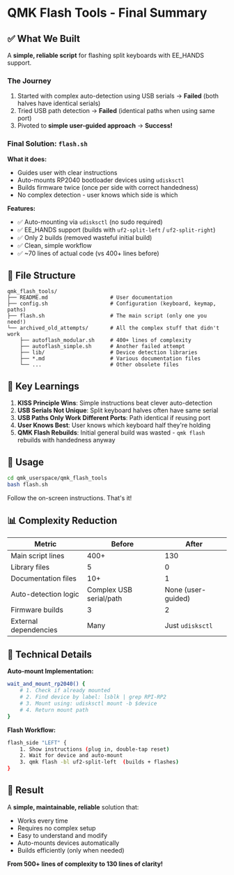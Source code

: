 # QMK Flash Tools - Final Summary

## ✅ What We Built

A **simple, reliable script** for flashing split keyboards with EE_HANDS support.

### The Journey
1. Started with complex auto-detection using USB serials → **Failed** (both halves have identical serials)
2. Tried USB path detection → **Failed** (identical paths when using same port)
3. Pivoted to **simple user-guided approach** → **Success!**

### Final Solution: `flash.sh`

**What it does:**
- Guides user with clear instructions
- Auto-mounts RP2040 bootloader devices using `udisksctl`
- Builds firmware twice (once per side with correct handedness)
- No complex detection - user knows which side is which

**Features:**
- ✅ Auto-mounting via `udisksctl` (no sudo required)
- ✅ EE_HANDS support (builds with `uf2-split-left` / `uf2-split-right`)
- ✅ Only 2 builds (removed wasteful initial build)
- ✅ Clean, simple workflow
- ✅ ~70 lines of actual code (vs 400+ lines before)

## 📁 File Structure

```
qmk_flash_tools/
├── README.md                    # User documentation
├── config.sh                    # Configuration (keyboard, keymap, paths)
├── flash.sh                     # The main script (only one you need!)
└── archived_old_attempts/       # All the complex stuff that didn't work
    ├── autoflash_modular.sh     # 400+ lines of complexity
    ├── autoflash_simple.sh      # Another failed attempt
    ├── lib/                     # Device detection libraries
    ├── *.md                     # Various documentation files
    └── ...                      # Other obsolete files
```

## 🎯 Key Learnings

1. **KISS Principle Wins**: Simple instructions beat clever auto-detection
2. **USB Serials Not Unique**: Split keyboard halves often have same serial
3. **USB Paths Only Work Different Ports**: Path identical if reusing port
4. **User Knows Best**: User knows which keyboard half they're holding
5. **QMK Flash Rebuilds**: Initial general build was wasted - `qmk flash` rebuilds with handedness anyway

## 🚀 Usage

```bash
cd qmk_userspace/qmk_flash_tools
bash flash.sh
```

Follow the on-screen instructions. That's it!

## 📊 Complexity Reduction

| Metric | Before | After |
|--------|--------|-------|
| Main script lines | 400+ | 130 |
| Library files | 5 | 0 |
| Documentation files | 10+ | 1 |
| Auto-detection logic | Complex USB serial/path | None (user-guided) |
| Firmware builds | 3 | 2 |
| External dependencies | Many | Just `udisksctl` |

## 🔧 Technical Details

**Auto-mount Implementation:**
```bash
wait_and_mount_rp2040() {
    # 1. Check if already mounted
    # 2. Find device by label: lsblk | grep RPI-RP2
    # 3. Mount using: udisksctl mount -b $device
    # 4. Return mount path
}
```

**Flash Workflow:**
```bash
flash_side "LEFT" {
    1. Show instructions (plug in, double-tap reset)
    2. Wait for device and auto-mount
    3. qmk flash -bl uf2-split-left  (builds + flashes)
}
```

## 🎉 Result

A **simple, maintainable, reliable** solution that:
- Works every time
- Requires no complex setup
- Easy to understand and modify
- Auto-mounts devices automatically
- Builds efficiently (only when needed)

**From 500+ lines of complexity to 130 lines of clarity!**
